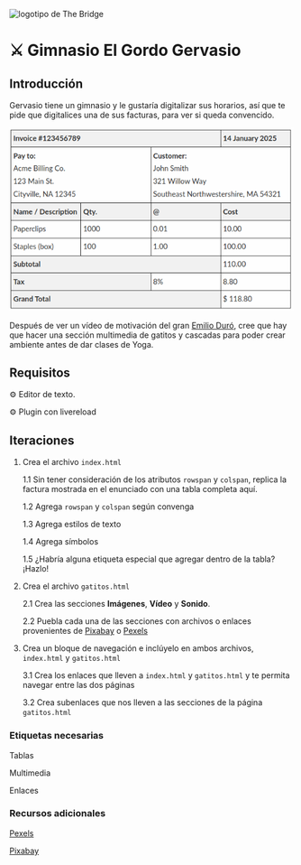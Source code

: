 ![logotipo de The Bridge](https://user-images.githubusercontent.com/27650532/77754601-e8365180-702b-11ea-8bed-5bc14a43f869.png "logotipo de The Bridge")

# :crossed_swords: Gimnasio El Gordo Gervasio #

## Introducción ##

Gervasio tiene un gimnasio y le gustaría digitalizar sus horarios, así que te pide que digitalices una de sus facturas, para ver si queda convencido.

![](factura.png)

Después de ver un vídeo de motivación del gran [Emilio Duró](https://youtu.be/c3mI4qCXCWo "El grande"), cree que hay que hacer una sección multimedia de gatitos y cascadas para poder crear ambiente antes de dar clases de Yoga.

## Requisitos ##

:gear: Editor de texto.

:gear: Plugin con livereload

## Iteraciones ##

1. Crea el archivo `index.html`

    1.1 Sin tener consideración de los atributos `rowspan` y `colspan`, replica la factura mostrada en el enunciado con una tabla completa aquí.

    1.2 Agrega `rowspan` y `colspan` según convenga

    1.3 Agrega estilos de texto

    1.4 Agrega símbolos

    1.5 ¿Habría alguna etiqueta especial que agregar dentro de la tabla? ¡Hazlo!

2. Crea el archivo `gatitos.html`

    2.1 Crea las secciones **Imágenes**, **Vídeo** y **Sonido**.

    2.2 Puebla cada una de las secciones con archivos o enlaces provenientes de [Pixabay](https://pixabay.com/ "Pixabay") o [Pexels](https://www.pexels.com/ "Pexels")

3. Crea un bloque de navegación e inclúyelo en ambos archivos, `index.html` y `gatitos.html`

    3.1 Crea los enlaces que lleven a `index.html` y `gatitos.html` y te permita navegar entre las dos páginas

    3.2 Crea subenlaces que nos lleven a las secciones de la página `gatitos.html`

### Etiquetas necesarias ###

Tablas

Multimedia

Enlaces

### Recursos adicionales ###

[Pexels](https://www.pexels.com/ "Pexels")

[Pixabay](https://pixabay.com/ "Pixabay")
